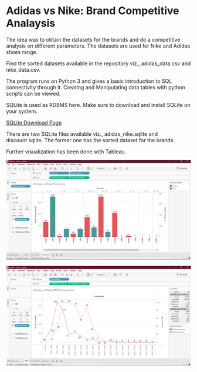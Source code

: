 # Adidas vs Nike: Brand Competitive Analaysis

The idea was to obtain the datasets for the brands and do a competitive analysis on different parameters. The datasets are used for Nike and Adidas shoes range. 

Find the sorted datasets available in the repository viz., adidas_data.csv and nike_data.csv.

The program runs on Python 3 and gives a basic introduction to SQL connectivity through it. Creating and Manipulating data tables with python scripts can be viewed.

SQLite is used as RDBMS here. Make sure to download and install SQLite on your system.

[SQLite Download Page](https://www.sqlite.org/download.html "SQLite Download Page")

There are two SQLite files available viz., adidas_nike.sqlite and discount.sqlite. The former one has the sorted dataset for the brands. 

Further visualization has been done with Tableau.

![alt text](https://github.com/mscmishra/adidas-nike-analysis/blob/main/SS_Disc_TAB.png?raw=true)

![alt text](https://github.com/mscmishra/adidas-nike-analysis/blob/main/SS_MRP_TAB.png?raw=true)


